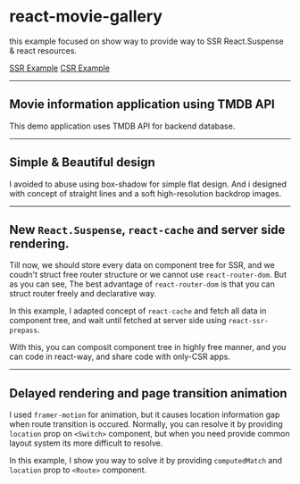 # react-movie-gallery

this example focused on show way to provide way to SSR React.Suspense & react resources.

[SSR Example](https://react-movie-gallery-test.herokuapp.com)
[CSR Example](https://tagpainter.github.io/react-movie-gallery)

---

## Movie information application using TMDB API

This demo application uses TMDB API for backend database.

---

## Simple & Beautiful design

I avoided to abuse using box-shadow for simple flat design. And i designed with concept of straight lines and a soft high-resolution backdrop images.

---

## New `React.Suspense`, `react-cache` and server side rendering.

Till now, we should store every data on component tree for SSR, and we coudn't struct free router structure or we cannot use `react-router-dom`.
But as you can see, The best advantage of `react-router-dom` is that you can struct router freely and declarative way.

In this example, I adapted concept of `react-cache` and fetch all data in component tree, and wait until fetched at server side using `react-ssr-prepass`.

With this, you can composit component tree in highly free manner, and you can code in react-way, and share code with only-CSR apps.

---

## Delayed rendering and page transition animation

I used `framer-motion` for animation, but it causes location information gap when route transition is occured. Normally, you can resolve it by providing `location` prop on `<Switch>` component, but when you need provide common layout system its more difficult to resolve.

In this example, I show you way to solve it by providing `computedMatch` and `location` prop to `<Route>` component.
